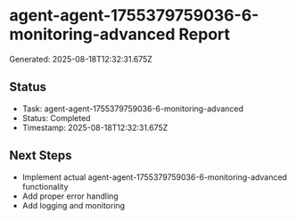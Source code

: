 # agent-agent-1755379759036-6-monitoring-advanced Report

Generated: 2025-08-18T12:32:31.675Z

## Status
- Task: agent-agent-1755379759036-6-monitoring-advanced
- Status: Completed
- Timestamp: 2025-08-18T12:32:31.675Z

## Next Steps
- Implement actual agent-agent-1755379759036-6-monitoring-advanced functionality
- Add proper error handling
- Add logging and monitoring

